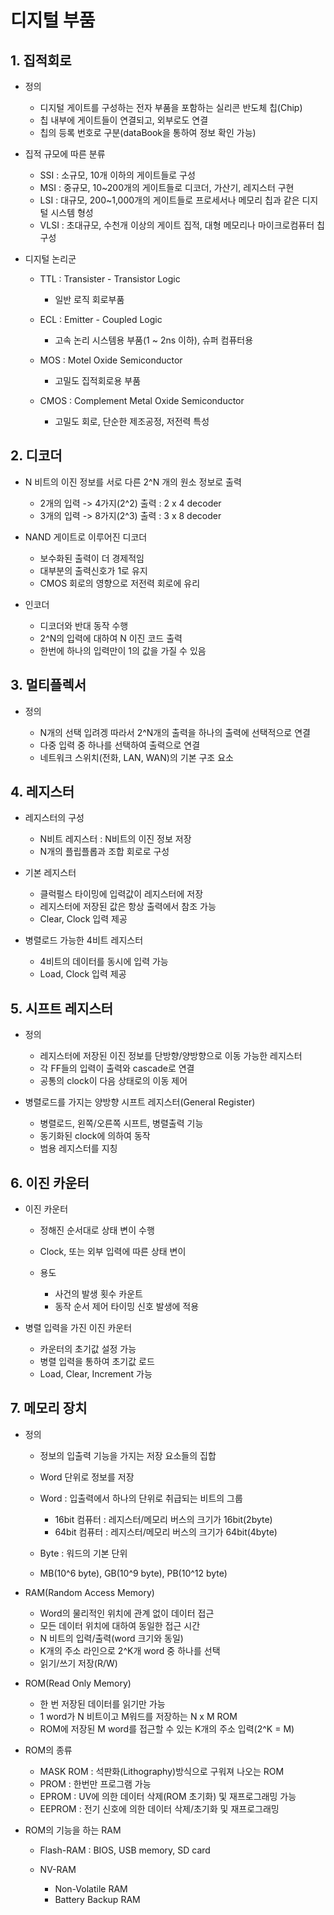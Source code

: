 # 디지털 부품

## 1. 집적회로

- 정의

  - 디지털 게이트를 구성하는 전자 부품을 포함하는 실리콘 반도체 칩(Chip)
  - 칩 내부에 게이트들이 연결되고, 외부로도 연결
  - 칩의 등록 번호로 구분(dataBook을 통하여 정보 확인 가능)

- 집적 규모에 따른 분류

  - SSI : 소규모, 10개 이하의 게이트들로 구성
  - MSI : 중규모, 10~200개의 게이트들로 디코더, 가산기, 레지스터 구현
  - LSI : 대규모, 200~1,000개의 게이트들로 프로세서나 메모리 칩과 같은 디지털 시스템 형성
  - VLSI : 초대규모, 수천개 이상의 게이트 집적, 대형 메모리나 마이크로컴퓨터 칩 구성

- 디지털 논리군

  - TTL : Transister - Transistor Logic

    - 일반 로직 회로부품

  - ECL : Emitter - Coupled Logic

    - 고속 논리 시스템용 부품(1 ~ 2ns 이하), 슈퍼 컴퓨터용

  - MOS : Motel Oxide Semiconductor

    - 고밀도 집적회로용 부품

  - CMOS : Complement Metal Oxide Semiconductor

    - 고밀도 회로, 단순한 제조공정, 저전력 특성

## 2. 디코더

- N 비트의 이진 정보를 서로 다른 2^N 개의 원소 정보로 출력

  - 2개의 입력 -> 4가지(2^2) 출력 : 2 x 4 decoder
  - 3개의 입력 -> 8가지(2^3) 출력 : 3 x 8 decoder

- NAND 게이트로 이루어진 디코더

  - 보수화된 출력이 더 경제적임
  - 대부분의 출력신호가 1로 유지
  - CMOS 회로의 영향으로 저전력 회로에 유리

- 인코더

  - 디코더와 반대 동작 수행
  - 2^N의 입력에 대하여 N 이진 코드 출력
  - 한번에 하나의 입력만이 1의 값을 가질 수 있음

## 3. 멀티플렉서

- 정의

  - N개의 선택 입려겡 따라서 2^N개의 출력을 하나의 출력에 선택적으로 연결
  - 다중 입력 중 하나를 선택하여 출력으로 연결
  - 네트워크 스위치(전화, LAN, WAN)의 기본 구조 요소

## 4. 레지스터

- 레지스터의 구성

  - N비트 레지스터 : N비트의 이진 정보 저장
  - N개의 플립플롭과 조합 회로로 구성

- 기본 레지스터

  - 클럭펄스 타이밍에 입력값이 레지스터에 저장
  - 레지스터에 저장된 값은 항상 출력에서 참조 가능
  - Clear, Clock 입력 제공

- 병렬로드 가능한 4비트 레지스터

  - 4비트의 데이터를 동시에 입력 가능
  - Load, Clock 입력 제공

## 5. 시프트 레지스터

- 정의

  - 레지스터에 저장된 이진 정보를 단방향/양방향으로 이동 가능한 레지스터
  - 각 FF들의 입력이 출력와 cascade로 연결
  - 공통의 clock이 다음 상태로의 이동 제어

- 병렬로드를 가지는 양방향 시프트 레지스터(General Register)

  - 병렬로드, 왼쪽/오른쪽 시프트, 병렬출력 기능
  - 동기화된 clock에 의하여 동작
  - 범용 레지스터를 지칭

## 6. 이진 카운터

- 이진 카운터

  - 정해진 순서대로 상태 변이 수행
  - Clock, 또는 외부 입력에 따른 상태 변이
  - 용도

    - 사건의 발생 횟수 카운트
    - 동작 순서 제어 타이밍 신호 발생에 적용

- 병렬 입력을 가진 이진 카운터

  - 카운터의 초기값 설정 가능
  - 병렬 입력을 통하여 초기값 로드
  - Load, Clear, Increment 가능

## 7. 메모리 장치

- 정의

  - 정보의 입출력 기능을 가지는 저장 요소들의 집합
  - Word 단위로 정보를 저장
  - Word : 입출력에서 하나의 단위로 취급되는 비트의 그룹

    - 16bit 컴퓨터 : 레지스터/메모리 버스의 크기가 16bit(2byte)
    - 64bit 컴퓨터 : 레지스터/메모리 버스의 크기가 64bit(4byte)

  - Byte : 워드의 기본 단위
  - MB(10^6 byte), GB(10^9 byte), PB(10^12 byte)

- RAM(Random Access Memory)

  - Word의 물리적인 위치에 관계 없이 데이터 접근
  - 모든 데이터 위치에 대하여 동일한 접근 시간
  - N 비트의 입력/출력(word 크기와 동일)
  - K개의 주소 라인으로 2^K개 word 중 하나를 선택
  - 읽기/쓰기 저장(R/W)

- ROM(Read Only Memory)

  - 한 번 저장된 데이터를 읽기만 가능
  - 1 word가 N 비트이고 M워드를 저장하는 N x M ROM
  - ROM에 저장된 M word를 접근할 수 있는 K개의 주소 입력(2^K = M)

- ROM의 종류

  - MASK ROM : 석판화(Lithography)방식으로 구워져 나오는 ROM
  - PROM : 한번만 프로그램 가능
  - EPROM : UV에 의한 데이터 삭제(ROM 초기화) 및 재프로그래밍 가능
  - EEPROM : 전기 신호에 의한 데이터 삭제/초기화 및 재프로그래밍

- ROM의 기능을 하는 RAM

  - Flash-RAM : BIOS, USB memory, SD card
  - NV-RAM

    - Non-Volatile RAM
    - Battery Backup RAM


